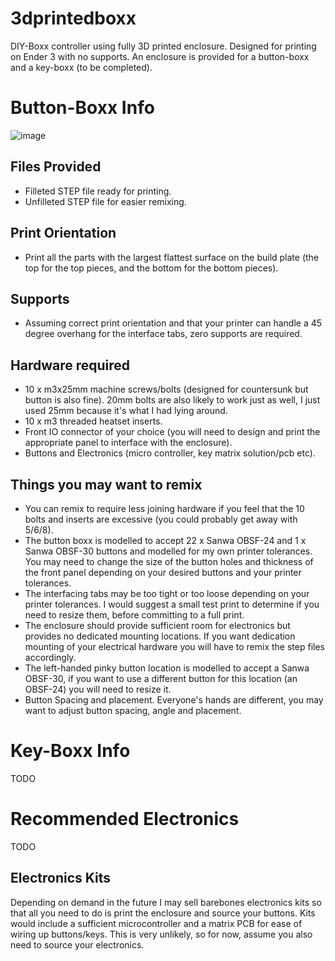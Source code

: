 # 3dprintedboxx
DIY-Boxx controller using fully 3D printed enclosure. Designed for printing on Ender 3 with no supports. An enclosure is provided for a button-boxx and a key-boxx (to be completed).

# Button-Boxx Info

![image](https://github.com/ViWalkerDev/3dprintedboxx/assets/112364190/6894efa9-a0f3-4773-bdb2-2bca43cbf3ce)


## Files Provided
- Filleted STEP file ready for printing.
- Unfilleted STEP file for easier remixing.

## Print Orientation
- Print all the parts with the largest flattest surface on the build plate (the top for the top pieces, and the bottom for the bottom pieces).

## Supports
- Assuming correct print orientation and that your printer can handle a 45 degree overhang for the interface tabs, zero supports are required. 

## Hardware required
- 10 x m3x25mm machine screws/bolts (designed for countersunk but button is also fine). 20mm bolts are also likely to work just as well, I just used 25mm because it's what I had lying around. 
- 10 x m3 threaded heatset inserts.
- Front IO connector of your choice (you will need to design and print the appropriate panel to interface with the enclosure).
- Buttons and Electronics (micro controller, key matrix solution/pcb etc).

## Things you may want to remix
- You can remix to require less joining hardware if you feel that the 10 bolts and inserts are excessive (you could probably get away with 5/6/8).
- The button boxx is modelled to accept 22 x Sanwa OBSF-24 and 1 x Sanwa OBSF-30 buttons and modelled for my own printer tolerances. You may need to change the size of the button holes and thickness of the front panel depending on your desired buttons and your printer tolerances.
- The interfacing tabs may be too tight or too loose depending on your printer tolerances. I would suggest a small test print to determine if you need to resize them, before committing to a full print.
- The enclosure should provide sufficient room for electronics but provides no dedicated mounting locations. If you want dedication mounting of your electrical hardware you will have to remix the step files accordingly.
- The left-handed pinky button location is modelled to accept a Sanwa OBSF-30, if you want to use a different button for this location (an OBSF-24) you will need to resize it.
- Button Spacing and placement. Everyone's hands are different, you may want to adjust button spacing, angle and placement.

# Key-Boxx Info
TODO

# Recommended Electronics
TODO

## Electronics Kits
Depending on demand in the future I may sell barebones electronics kits so that all you need to do is print the enclosure and source your buttons. 
Kits would include a sufficient microcontroller and a matrix PCB for ease of wiring up buttons/keys. This is very unlikely, so for now, assume you also need to source your electronics.
